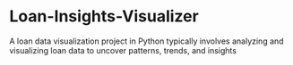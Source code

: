 # Loan-Insights-Visualizer
A loan data visualization project in Python typically involves analyzing and visualizing loan data to uncover patterns, trends, and insights
